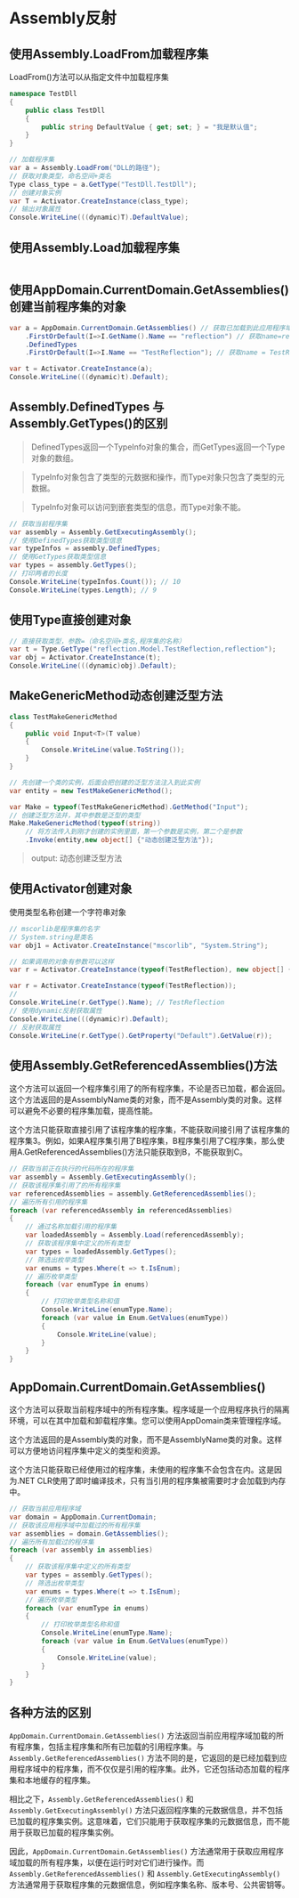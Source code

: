 # Assembly反射

## 使用Assembly.LoadFrom加载程序集
 LoadFrom()方法可以从指定文件中加载程序集
```cs
namespace TestDll
{
    public class TestDll
    {
        public string DefaultValue { get; set; } = "我是默认值";
    }
}
```
```cs
// 加载程序集
var a = Assembly.LoadFrom("DLL的路径");
// 获取对象类型，命名空间+类名
Type class_type = a.GetType("TestDll.TestDll");
// 创建对象实例
var T = Activator.CreateInstance(class_type);
// 输出对象属性
Console.WriteLine(((dynamic)T).DefaultValue);
```

## 使用Assembly.Load加载程序集
```cs


```

## 使用AppDomain.CurrentDomain.GetAssemblies()创建当前程序集的对象
```cs
var a = AppDomain.CurrentDomain.GetAssemblies() // 获取已加载到此应用程序域的执行上下文中的程序集。
    .FirstOrDefault(I=>I.GetName().Name == "reflection") // 获取name=reflection的程序集
    .DefinedTypes
    .FirstOrDefault(I=>I.Name == "TestReflection"); // 获取name = TestReflection的对象

var t = Activator.CreateInstance(a);
Console.WriteLine(((dynamic)t).Default);
```

## Assembly.DefinedTypes 与 Assembly.GetTypes()的区别
>DefinedTypes返回一个TypeInfo对象的集合，而GetTypes返回一个Type对象的数组。

>TypeInfo对象包含了类型的元数据和操作，而Type对象只包含了类型的元数据。

>TypeInfo对象可以访问到嵌套类型的信息，而Type对象不能。
```cs
// 获取当前程序集
var assembly = Assembly.GetExecutingAssembly();
// 使用DefinedTypes获取类型信息
var typeInfos = assembly.DefinedTypes;
// 使用GetTypes获取类型信息
var types = assembly.GetTypes();
// 打印两者的长度
Console.WriteLine(typeInfos.Count()); // 10
Console.WriteLine(types.Length); // 9
```

## 使用Type直接创建对象
```cs
// 直接获取类型，参数=（命名空间+类名,程序集的名称）
var t = Type.GetType("reflection.Model.TestReflection,reflection");
var obj = Activator.CreateInstance(t);
Console.WriteLine(((dynamic)obj).Default);
```

## MakeGenericMethod动态创建泛型方法
```cs
class TestMakeGenericMethod
{
    public void Input<T>(T value)
    {
        Console.WriteLine(value.ToString());
    }
}
```
```cs
// 先创建一个类的实例，后面会把创建的泛型方法注入到此实例
var entity = new TestMakeGenericMethod();

var Make = typeof(TestMakeGenericMethod).GetMethod("Input");
// 创建泛型方法并，其中参数是泛型的类型
Make.MakeGenericMethod(typeof(string))
    // 将方法传入到刚才创建的实例里面，第一个参数是实例，第二个是参数
    .Invoke(entity,new object[] {"动态创建泛型方法"});
```
> output: 动态创建泛型方法

## 使用Activator创建对象
使用类型名称创建一个字符串对象
```cs
// mscorlib是程序集的名字
// System.string是类名
var obj1 = Activator.CreateInstance("mscorlib", "System.String");
```
```cs
// 如果调用的对象有参数可以这样
var r = Activator.CreateInstance(typeof(TestReflection), new object[] { "我是参数" });
```
```cs
var r = Activator.CreateInstance(typeof(TestReflection));
// 
Console.WriteLine(r.GetType().Name); // TestReflection
// 使用dynamic反射获取属性
Console.WriteLine(((dynamic)r).Default);
// 反射获取属性
Console.WriteLine(r.GetType().GetProperty("Default").GetValue(r));
```

## 使用Assembly.GetReferencedAssemblies()方法
这个方法可以返回一个程序集引用了的所有程序集，不论是否已加载，都会返回。这个方法返回的是AssemblyName类的对象，而不是Assembly类的对象。这样可以避免不必要的程序集加载，提高性能。

这个方法只能获取直接引用了该程序集的程序集，不能获取间接引用了该程序集的程序集3。例如，如果A程序集引用了B程序集，B程序集引用了C程序集，那么使用A.GetReferencedAssemblies()方法只能获取到B，不能获取到C。
```cs
// 获取当前正在执行的代码所在的程序集
var assembly = Assembly.GetExecutingAssembly();
// 获取该程序集引用了的所有程序集
var referencedAssemblies = assembly.GetReferencedAssemblies();
// 遍历所有引用的程序集
foreach (var referencedAssembly in referencedAssemblies)
{
    // 通过名称加载引用的程序集
    var loadedAssembly = Assembly.Load(referencedAssembly);
    // 获取该程序集中定义的所有类型
    var types = loadedAssembly.GetTypes();
    // 筛选出枚举类型
    var enums = types.Where(t => t.IsEnum);
    // 遍历枚举类型
    foreach (var enumType in enums)
    {
        // 打印枚举类型名称和值
        Console.WriteLine(enumType.Name);
        foreach (var value in Enum.GetValues(enumType))
        {
            Console.WriteLine(value);
        }
    }
}
```

## AppDomain.CurrentDomain.GetAssemblies()
这个方法可以获取当前程序域中的所有程序集。程序域是一个应用程序执行的隔离环境，可以在其中加载和卸载程序集。您可以使用AppDomain类来管理程序域。

这个方法返回的是Assembly类的对象，而不是AssemblyName类的对象。这样可以方便地访问程序集中定义的类型和资源。

这个方法只能获取已经使用过的程序集，未使用的程序集不会包含在内。这是因为.NET CLR使用了即时编译技术，只有当引用的程序集被需要时才会加载到内存中。

```cs
// 获取当前应用程序域
var domain = AppDomain.CurrentDomain;
// 获取该应用程序域中加载过的所有程序集
var assemblies = domain.GetAssemblies();
// 遍历所有加载过的程序集
foreach (var assembly in assemblies)
{
    // 获取该程序集中定义的所有类型
    var types = assembly.GetTypes();
    // 筛选出枚举类型
    var enums = types.Where(t => t.IsEnum);
    // 遍历枚举类型
    foreach (var enumType in enums)
    {
        // 打印枚举类型名称和值
        Console.WriteLine(enumType.Name);
        foreach (var value in Enum.GetValues(enumType))
        {
            Console.WriteLine(value);
        }
    }
}
```

## 各种方法的区别
`AppDomain.CurrentDomain.GetAssemblies()` 方法返回当前应用程序域加载的所有程序集，包括主程序集和所有已加载的引用程序集。与 `Assembly.GetReferencedAssemblies()` 方法不同的是，它返回的是已经加载到应用程序域中的程序集，而不仅仅是引用的程序集。此外，它还包括动态加载的程序集和本地缓存的程序集。

相比之下，`Assembly.GetReferencedAssemblies()` 和 `Assembly.GetExecutingAssembly()` 方法只返回程序集的元数据信息，并不包括已加载的程序集实例。这意味着，它们只能用于获取程序集的元数据信息，而不能用于获取已加载的程序集实例。

因此，`AppDomain.CurrentDomain.GetAssemblies()` 方法通常用于获取应用程序域加载的所有程序集，以便在运行时对它们进行操作。而 `Assembly.GetReferencedAssemblies()` 和 `Assembly.GetExecutingAssembly()` 方法通常用于获取程序集的元数据信息，例如程序集名称、版本号、公共密钥等。